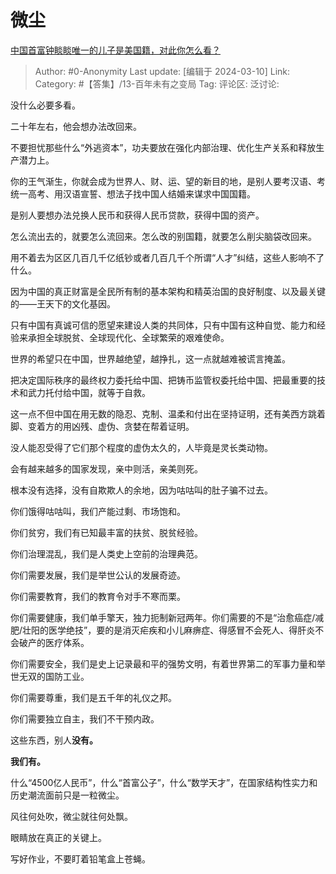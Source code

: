 # 微尘
[中国首富钟睒睒唯一的儿子是美国籍，对此你怎么看？](https://www.zhihu.com/question/647570639/answer/3424842785)

> Author: #0-Anonymity
> Last update: [编辑于 2024-03-10]
> Link:
> Category: #【答集】/13-百年未有之变局 
> Tag: 
> 评论区:
> 泛讨论:

没什么必要多看。

二十年左右，他会想办法改回来。

不要担忧那些什么“外逃资本”，功夫要放在强化内部治理、优化生产关系和释放生产潜力上。

你的王气渐生，你就会成为世界人、财、运、望的新目的地，是别人要考汉语、考统一高考、用汉语宣誓、想法子找中国人结婚来谋求中国国籍。

是别人要想办法兑换人民币和获得人民币贷款，获得中国的资产。

怎么流出去的，就要怎么流回来。怎么改的别国籍，就要怎么削尖脑袋改回来。

用不着去为区区几百几千亿纸钞或者几百几千个所谓“人才”纠结，这些人影响不了什么。

因为中国的真正财富是全民所有制的基本架构和精英治国的良好制度、以及最关键的——王天下的文化基因。

只有中国有真诚可信的愿望来建设人类的共同体，只有中国有这种自觉、能力和经验来承担全球脱贫、全球现代化、全球繁荣的艰难使命。

世界的希望只在中国，世界越绝望，越挣扎，这一点就越难被谎言掩盖。

把决定国际秩序的最终权力委托给中国、把铸币监管权委托给中国、把最重要的技术和武力托付给中国，就等于自救。

这一点不但中国在用无数的隐忍、克制、温柔和付出在坚持证明，还有美西方跳着脚、变着方的用凶残、虚伪、贪婪在帮着证明。

没人能忍受得了它们那个程度的虚伪太久的，人毕竟是灵长类动物。

会有越来越多的国家发现，亲中则活，亲美则死。

根本没有选择，没有自欺欺人的余地，因为咕咕叫的肚子骗不过去。

你们饿得咕咕叫，我们产能过剩、市场饱和。

你们贫穷，我们有已知最丰富的扶贫、脱贫经验。

你们治理混乱，我们是人类史上空前的治理典范。

你们需要发展，我们是举世公认的发展奇迹。

你们需要教育，我们的教育令对手不寒而栗。

你们需要健康，我们单手擎天，独力扼制新冠两年。你们需要的不是“治愈癌症/减肥/壮阳的医学绝技”，要的是消灭疟疾和小儿麻痹症、得感冒不会死人、得肝炎不会破产的医疗体系。

你们需要安全，我们是史上记录最和平的强势文明，有着世界第二的军事力量和举世无双的国防工业。

你们需要尊重，我们是五千年的礼仪之邦。

你们需要独立自主，我们不干预内政。

这些东西，别人**没有。**

**我们有。**

什么“4500亿人民币”，什么“首富公子”，什么“数学天才”，在国家结构性实力和历史潮流面前只是一粒微尘。

风往何处吹，微尘就往何处飘。

眼睛放在真正的关键上。

写好作业，不要盯着铅笔盒上苍蝇。